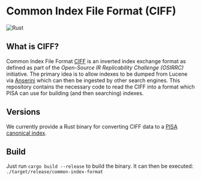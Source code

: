 # Common Index File Format (CIFF)

![Rust](https://github.com/pisa-engine/ciff/workflows/Rust/badge.svg)

## What is CIFF?

Common Index File Format [CIFF](https://github.com/osirrc/ciff/) is an inverted index exchange format as defined as part of the *Open-Source IR Replicability Challenge (OSIRRC)* initiative. The primary idea is to allow indexes to be dumped from Lucene via [Anserini](https://github.com/castorini/anserini) which can then be ingested by other search engines. This repository contains the necessary code to read the CIFF into a format which PISA can use for building (and then searching) indexes.


## Versions
We currently provide a Rust binary for converting CIFF data to a [PISA canonical index](https://pisa.readthedocs.io/en/latest/inverting.html#inverted-index-format).


## Build

Just run `cargo build --release` to build the binary. It can then be executed:
`./target/release/common-index-format`

